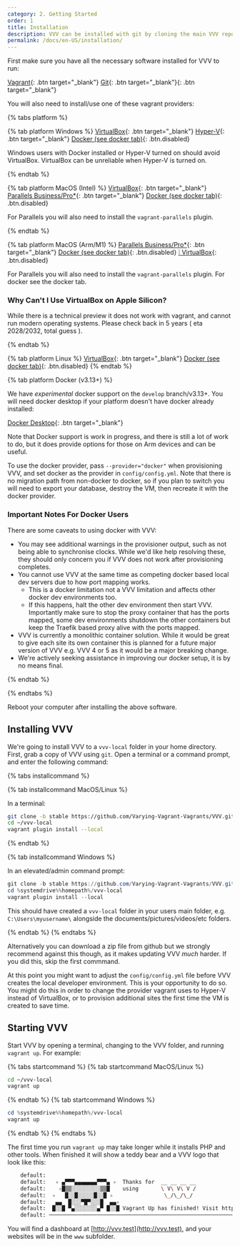 ```yaml
---
category: 2. Getting Started
order: 1
title: Installation
description: VVV can be installed with git by cloning the main VVV repo into a local directory or by downloading a zip file. Start VVV with 'vagrant up'.
permalink: /docs/en-US/installation/
---
```


First make sure you have all the necessary software installed for VVV to run:

[Vagrant](https://www.vagrantup.com/downloads.html){: .btn target="_blank"}
[Git](https://git-scm.com/downloads){: .btn target="_blank"}{: .btn target="_blank"}

You will also need to install/use one of these vagrant providers:

{% tabs platform %}

{% tab platform Windows %}
[VirtualBox](https://www.virtualbox.org/wiki/Downloads){: .btn target="_blank"}
[Hyper-V](hyper-v.md){: .btn target="_blank"}
[Docker (see docker tab)](#){: .btn.disabled}

Windows users with Docker installed or Hyper-V turned on should avoid VirtualBox. VirtualBox can be unreliable when Hyper-V is turned on.

{% endtab %}

{% tab platform MacOS (Intel) %}
[VirtualBox](https://www.virtualbox.org/wiki/Downloads){: .btn target="_blank"}
[Parallels Business/Pro*](https://www.parallels.com/){: .btn target="_blank"}
[Docker (see docker tab)](#){: .btn.disabled}

For Parallels you will also need to install the `vagrant-parallels` plugin.

{% endtab %}

{% tab platform MacOS (Arm/M1) %}
[Parallels Business/Pro*](https://www.parallels.com/){: .btn target="_blank"}
[Docker (see docker tab)](#){: .btn.disabled}
[❕ VirtualBox](#){: .btn.disabled}

For Parallels you will also need to install the `vagrant-parallels` plugin. For docker see the docker tab.

### Why Can't I Use VirtualBox on Apple Silicon?

While there is a technical preview it does not work with vagrant, and cannot run modern operating systems. Please check back in 5 years ( eta 2028/2032, total guess ).

{% endtab %}

{% tab platform Linux %}
[VirtualBox](https://www.virtualbox.org/wiki/Downloads){: .btn target="_blank"}
[Docker (see docker tab)](#){: .btn.disabled}
{% endtab %}

{% tab platform Docker (v3.13+) %}

We have _experimental_ docker support on the `develop` branch/v3.13+. You will need docker desktop if your platform doesn't have docker already installed:

[Docker Desktop](https://www.docker.com/products/docker-desktop/){: .btn target="_blank"}

Note that Docker support is work in progress, and there is still a lot of work to do, but it does provide options for those on Arm devices and can be useful.

To use the docker provider, pass `--provider="docker"` when provisioning VVV, and set docker as the provider in `config/config.yml`. Note that there is no migration path from non-docker to docker, so if you plan to switch you will need to export your database, destroy the VM, then recreate it with the docker provider.

### Important Notes For Docker Users

There are some caveats to using docker with VVV:

 - You may see additional warnings in the provisioner output, such as not being able to synchronise clocks. While we'd like help resolving these, they should only concern you if VVV does not work after provisioning completes.
 - You cannot use VVV at the same time as competing docker based local dev servers due to how port mapping works.
   - This is a docker limitation not a VVV limitation and affects other docker dev environments too.
   - If this happens, halt the other dev environment then start VVV. Importantly make sure to stop the proxy container that has the ports mapped, some dev environments shutdown the other containers but keep the Traefik based proxy alive with the ports mapped.
 - VVV is currently a monolithic container solution. While it would be great to give each site its own container this is planned for a future major version of VVV e.g. VVV 4 or 5 as it would be a major breaking change.
 - We're actively seeking assistance in improving our docker setup, it is by no means final.


{% endtab %}

{% endtabs %}


Reboot your computer after installing the above software.

## Installing VVV

We're going to install VVV to a `vvv-local` folder in your home directory. First, grab a copy of VVV using `git`. Open a terminal or a command prompt, and enter the following command:

{% tabs installcommand %}

{% tab installcommand MacOS/Linux %}

In a terminal:

```sh
git clone -b stable https://github.com/Varying-Vagrant-Vagrants/VVV.git ~/vvv-local
cd ~/vvv-local
vagrant plugin install --local
```

{% endtab %}

{% tab installcommand Windows %}

In an elevated/admin command prompt:

```powershell
git clone -b stable https://github.com/Varying-Vagrant-Vagrants/VVV.git %systemdrive%%homepath%/vvv-local
cd %systemdrive%%homepath%/vvv-local
vagrant plugin install --local
```

This should have created a `vvv-local` folder in your users main folder, e.g. `C:\Users\myusername\` alongside the documents/pictures/videos/etc folders.

{% endtab %}
{% endtabs %}

Alternatively you can download a zip file from github but we strongly recommend against this though, as it makes updating VVV _much_ harder. If you did this, skip the first commmand.

At this point you might want to adjust the `config/config.yml` file before VVV creates the local developer environment. This is your opportunity to do so. You might do this in order to change the provider vagrant uses to Hyper-V instead of VirtualBox, or to provision additional sites the first time the VM is created to save time.

## Starting VVV

Start VVV by opening a terminal, changing to the VVV folder, and running `vagrant up`. For example:

{% tabs startcommand %}
{% tab startcommand MacOS/Linux %}

```sh
cd ~/vvv-local
vagrant up
```

{% endtab %}
{% tab startcommand Windows %}

```powershell
cd %systemdrive%%homepath%/vvv-local
vagrant up
```

{% endtab %}
{% endtabs %}

The first time you run `vagrant up` may take longer while it installs PHP and other tools. When finished it will show a teddy bear and a VVV logo that look like this:

```sh
    default:
    default:   ✧ ▄▀▀▀▄▄▄▄▄▄▄▀▀▀▄ ✧  Thanks for  __ __ __ __
    default:    ✧█▒▒░░░░░░░░░▒▒█    using       \ V\ V\ V /
    default:  ✧   █░░█░░░░░█░░█ ✧                \_/\_/\_/
    default:   ▄▄  █░░░▀█▀░░░█  ▄▄✧
    default:  █░░█ ▀▄░░░░░░░▄▀ █░░█ Vagrant Up has finished! Visit http://vvv.test
    default: ──────────────────────────────────────────────────────────────────────
```

You will find a dashboard at [http://vvv.test](http://vvv.test), and your websites will be in the `www` subfolder.
